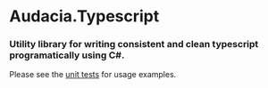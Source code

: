 # Audacia.Typescript

### Utility library for writing consistent and clean typescript programatically using C#.

Please see the [unit tests](https://github.com/audaciaconsulting/Audacia.Typescript/tree/master/Audacia.Typescript.Tests) for usage examples.
